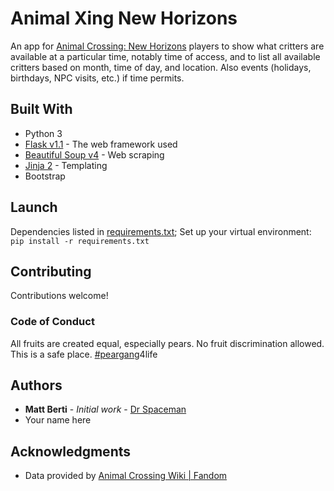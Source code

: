 # Animal Xing New Horizons

An app for [Animal Crossing: New Horizons](https://www.nintendo.com/games/detail/animal-crossing-new-horizons-switch/) players to show what critters are available at a particular time, notably time of access, and to list all available critters based on month, time of day, and location. Also events (holidays, birthdays, NPC visits, etc.) if time permits.

## Built With

* Python 3
* [Flask v1.1](https://flask.palletsprojects.com/en/1.1.x/) - The web framework used
* [Beautiful Soup v4](https://www.crummy.com/software/BeautifulSoup/bs4/doc/) - Web scraping
* [Jinja 2](https://jinja.palletsprojects.com/en/2.11.x/) - Templating
* Bootstrap

## Launch

Dependencies listed in [requirements.txt](requirements.txt); Set up your virtual environment: `pip install -r requirements.txt`

## Contributing

Contributions welcome!

### Code of Conduct

All fruits are created equal, especially pears. No fruit discrimination allowed. This is a safe place. [#peargang](https://twitter.com/hashtag/peargang)4life

## Authors

* **Matt Berti** - *Initial work* - [Dr Spaceman](https://github.com/dr-spaceman)
* Your name here

## Acknowledgments

* Data provided by [Animal Crossing Wiki | Fandom](https://animalcrossing.fandom.com/wiki/Animal_Crossing_Wiki) 
